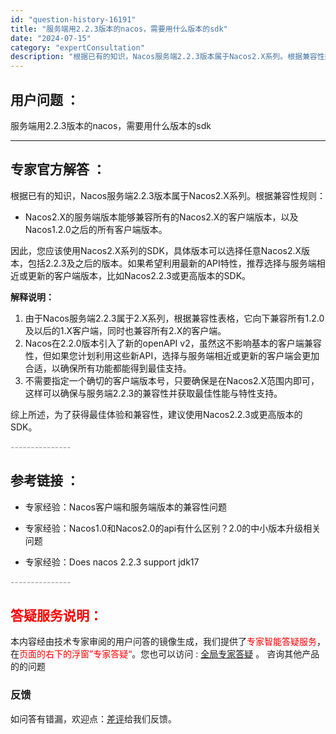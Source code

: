 ```yaml
---
id: "question-history-16191"
title: "服务端用2.2.3版本的nacos，需要用什么版本的sdk"
date: "2024-07-15"
category: "expertConsultation"
description: "根据已有的知识，Nacos服务端2.2.3版本属于Nacos2.X系列。根据兼容性规则：- Nacos2.X的服务端版本能够兼容所有的Nacos2.X的客户端版本，以及Nacos1.2.0之后的所有客户端版本。因此，您应该使用Nacos2.X系列的SDK，具体版本可以选择任意Nacos2.X版本，包"
---
```


## 用户问题 ： 
 服务端用2.2.3版本的nacos，需要用什么版本的sdk  

---------------
## 专家官方解答 ：

根据已有的知识，Nacos服务端2.2.3版本属于Nacos2.X系列。根据兼容性规则：

- Nacos2.X的服务端版本能够兼容所有的Nacos2.X的客户端版本，以及Nacos1.2.0之后的所有客户端版本。

因此，您应该使用Nacos2.X系列的SDK，具体版本可以选择任意Nacos2.X版本，包括2.2.3及之后的版本。如果希望利用最新的API特性，推荐选择与服务端相近或更新的客户端版本，比如Nacos2.2.3或更高版本的SDK。

**解释说明：**
1. 由于Nacos服务端2.2.3属于2.X系列，根据兼容性表格，它向下兼容所有1.2.0及以后的1.X客户端，同时也兼容所有2.X的客户端。
2. Nacos在2.2.0版本引入了新的openAPI v2，虽然这不影响基本的客户端兼容性，但如果您计划利用这些新API，选择与服务端相近或更新的客户端会更加合适，以确保所有功能都能得到最佳支持。
3. 不需要指定一个确切的客户端版本号，只要确保是在Nacos2.X范围内即可，这样可以确保与服务端2.2.3的兼容性并获取最佳性能与特性支持。

综上所述，为了获得最佳体验和兼容性，建议使用Nacos2.2.3或更高版本的SDK。


<font color="#949494">---------------</font> 


## 参考链接 ：

* 专家经验：Nacos客户端和服务端版本的兼容性问题 
 
 * 专家经验：Nacos1.0和Nacos2.0的api有什么区别？2.0的中小版本升级相关问题 
 
 * 专家经验：Does nacos 2.2.3 support jdk17 


 <font color="#949494">---------------</font> 
 


## <font color="#FF0000">答疑服务说明：</font> 

本内容经由技术专家审阅的用户问答的镜像生成，我们提供了<font color="#FF0000">专家智能答疑服务</font>，在<font color="#FF0000">页面的右下的浮窗”专家答疑“</font>。您也可以访问 : [全局专家答疑](https://answer.opensource.alibaba.com/docs/intro) 。 咨询其他产品的的问题

### 反馈
如问答有错漏，欢迎点：[差评](https://ai.nacos.io/user/feedbackByEnhancerGradePOJOID?enhancerGradePOJOId=16201)给我们反馈。
